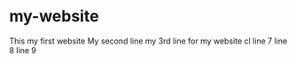 # my-website

This my first website
My second line 
my 3rd line for my website
cl
line 7
line 8
line 9
